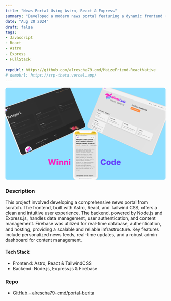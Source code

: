 ```yaml
---
title: "News Portal Using Astro, React & Express"
summary: "Developed a modern news portal featuring a dynamic frontend (Astro, React, Tailwind CSS) and a scalable backend (Node.js, Express.js, Firebase)"
date: "Aug 20 2024"
draft: false
tags:
- Javascript
- React
- Astro
- Express
- FullStack

repoUrl: https://github.com/alrescha79-cmd/MaizeFriend-ReactNative
# demoUrl: https://srp-theta.vercel.app/
---
```


![Maizefriend](<../../../../public/portal-berita.png>)

### Description

This project involved developing a comprehensive news portal from scratch. The frontend, built with Astro, React, and Tailwind CSS, offers a clean and intuitive user experience. The backend, powered by Node.js and Express.js, handles data management, user authentication, and content management. Firebase was utilized for real-time database, authentication, and hosting, providing a scalable and reliable infrastructure. Key features include personalized news feeds, real-time updates, and a robust admin dashboard for content management.

#### Tech Stack

- Frontend: Astro, React & TailwindCSS
- Backend: Node.js, Express.js & Firebase

### Repo

- [GitHub - alrescha79-cmd/portal-berita](https://github.com/alrescha79-cmd/portal-berita)
